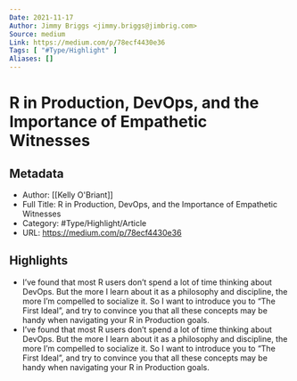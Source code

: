 ```yaml
---
Date: 2021-11-17
Author: Jimmy Briggs <jimmy.briggs@jimbrig.com>
Source: medium
Link: https://medium.com/p/78ecf4430e36
Tags: [ "#Type/Highlight" ]
Aliases: []
---
```

# R in Production, DevOps, and the Importance of Empathetic Witnesses

## Metadata
- Author: [[Kelly O'Briant]]
- Full Title: R in Production, DevOps, and the Importance of Empathetic Witnesses
- Category: #Type/Highlight/Article
- URL: https://medium.com/p/78ecf4430e36

## Highlights
- I’ve found that most R users don’t spend a lot of time thinking about DevOps. But the more I learn about it as a philosophy and discipline, the more I’m compelled to socialize it. So I want to introduce you to “The First Ideal”, and try to convince you that all these concepts may be handy when navigating your R in Production goals.
- I’ve found that most R users don’t spend a lot of time thinking about DevOps. But the more I learn about it as a philosophy and discipline, the more I’m compelled to socialize it. So I want to introduce you to “The First Ideal”, and try to convince you that all these concepts may be handy when navigating your R in Production goals.
